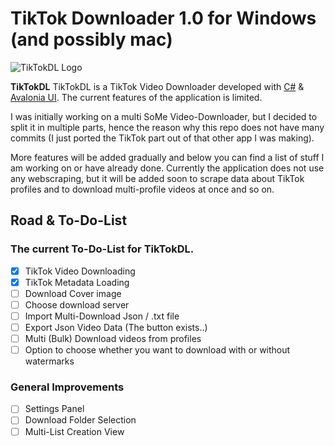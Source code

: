 

# TikTok Downloader 1.0 for Windows (and possibly mac)


![TikTokDL Logo](https://i.imgur.com/NK9cuQe.png)

**TikTokDL**
TikTokDL is a TikTok Video Downloader developed with [C#](https://en.wikipedia.org/wiki/C_Sharp_%28programming_language%29) & [Avalonia UI](https://avaloniaui.net/). The current features of the application is limited.

I was initially working on a multi SoMe Video-Downloader, but I decided to split it in multiple parts, hence the reason why this repo does not have many commits (I just ported the TikTok part out of that other app I was making).

More features will be added gradually and below you can find a list of stuff I am working on or have already done. Currently the application does not use any webscraping, but it will be added soon to scrape data about TikTok profiles and to download multi-profile videos at once and so on.

## Road & To-Do-List
### The current To-Do-List for TikTokDL.
- [x] TikTok Video Downloading
- [x] TikTok Metadata Loading
- [ ] Download Cover image
- [ ] Choose download server
- [ ] Import Multi-Download Json / .txt file
- [ ] Export Json Video Data (The button exists..)
- [ ] Multi (Bulk) Download videos from profiles
- [ ] Option to choose whether you want to download with or without watermarks

### General Improvements
- [ ] Settings Panel
- [ ] Download Folder Selection
- [ ] Multi-List Creation View
